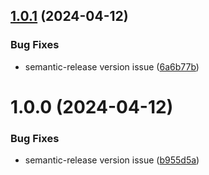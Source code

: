 ## [1.0.1](https://github.com/felixbouveret/anedo-web/compare/v1.0.0...v1.0.1) (2024-04-12)


### Bug Fixes

* semantic-release version issue ([6a6b77b](https://github.com/felixbouveret/anedo-web/commit/6a6b77b4ef9cee7284313ab0d0d2f65ac3d7fda6))

# 1.0.0 (2024-04-12)


### Bug Fixes

* semantic-release version issue ([b955d5a](https://github.com/felixbouveret/anedo-web/commit/b955d5ae67d5d3ea2493effc8d6a853738d6dceb))
